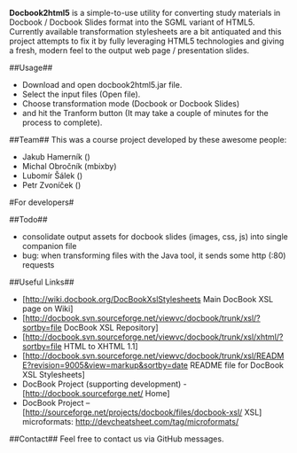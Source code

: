 **Docbook2html5** is a simple-to-use utility for converting study materials in Docbook / Docbook Slides format into the SGML variant of HTML5. Currently available transformation stylesheets are a bit antiquated and this project attempts to fix it by fully leveraging HTML5 technologies and giving a fresh, modern feel to the output web page / presentation slides.

##Usage##
* Download and open docbook2html5.jar file. 
* Select the input files (Open file). 
* Choose transformation mode (Docbook or Docbook Slides)
* and hit the Tranform button (It may take a couple of minutes for the process to complete).

##Team##
This was a course project developed by these awesome people:

* Jakub Hamerník ()
* Michal Obročník (mbixby)
* Lubomír Šálek ()
* Petr Zvoníček ()

#For developers#

##Todo##
* consolidate output assets for docbook slides (images, css, js) into single companion file 
* bug: when transforming files with the Java tool, it sends some http (:80) requests

##Useful Links##
* [http://wiki.docbook.org/DocBookXslStylesheets Main DocBook XSL page on Wiki]
* [http://docbook.svn.sourceforge.net/viewvc/docbook/trunk/xsl/?sortby=file DocBook XSL Repository]
* [http://docbook.svn.sourceforge.net/viewvc/docbook/trunk/xsl/xhtml/?sortby=file HTML to XHTML 1.1]
* [http://docbook.svn.sourceforge.net/viewvc/docbook/trunk/xsl/README?revision=9005&view=markup&sortby=date README file for DocBook XSL Stylesheets]
* DocBook Project (supporting development) - [http://docbook.sourceforge.net/ Home]
* DocBook Project – [http://sourceforge.net/projects/docbook/files/docbook-xsl/ XSL]
microformats: http://devcheatsheet.com/tag/microformats/

##Contact##
Feel free to contact us via GitHub messages.